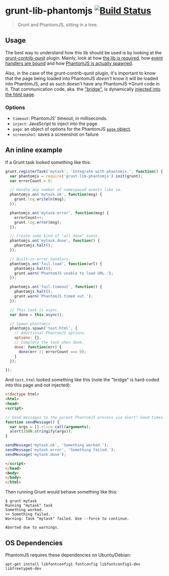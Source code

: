 # grunt-lib-phantomjs [![Build Status](https://travis-ci.org/gruntjs/grunt-lib-phantomjs.png?branch=master)](https://travis-ci.org/gruntjs/grunt-lib-phantomjs)

> Grunt and PhantomJS, sitting in a tree.


## Usage

The best way to understand how this lib should be used is by looking at the [grunt-contrib-qunit](https://github.com/gruntjs/grunt-contrib-qunit) plugin. Mainly, look at how [the lib is required](https://github.com/gruntjs/grunt-contrib-qunit/blob/d99291713d32f84e50303d6e51eb2dab40b1deb6/tasks/qunit.js#L17), how [event handlers are bound](https://github.com/gruntjs/grunt-contrib-qunit/blob/d99291713d32f84e50303d6e51eb2dab40b1deb6/tasks/qunit.js#L61-L144) and how [PhantomJS is actually spawned](https://github.com/gruntjs/grunt-contrib-qunit/blob/d99291713d32f84e50303d6e51eb2dab40b1deb6/tasks/qunit.js#L177-L190).

Also, in the case of the grunt-contrib-qunit plugin, it's important to know that the page being loaded into PhantomJS *doesn't* know it will be loaded into PhantomJS, and as such doesn't have any PhantomJS->Grunt code in it. That communication code, aka. the ["bridge"](https://github.com/gruntjs/grunt-contrib-qunit/blob/d99291713d32f84e50303d6e51eb2dab40b1deb6/phantomjs/bridge.js), is dynamically [injected into the html page](https://github.com/gruntjs/grunt-contrib-qunit/blob/d99291713d32f84e50303d6e51eb2dab40b1deb6/tasks/qunit.js#L152).

### Options

* `timeout`: PhantomJS' timeout, in milliseconds.
* `inject`: JavaScript to inject into the page.
* `page`: an object of options for the PhantomJS [`page` object](https://github.com/ariya/phantomjs/wiki/API-Reference-WebPage).
* `screenshot`: saves a screenshot on failure

## An inline example

If a Grunt task looked something like this:

```js
grunt.registerTask('mytask', 'Integrate with phantomjs.', function() {
  var phantomjs = require('grunt-lib-phantomjs').init(grunt);
  var errorCount = 0;

  // Handle any number of namespaced events like so.
  phantomjs.on('mytask.ok', function(msg) {
    grunt.log.writeln(msg);
  });

  phantomjs.on('mytask.error', function(msg) {
    errorCount++;
    grunt.log.error(msg);
  });

  // Create some kind of "all done" event.
  phantomjs.on('mytask.done', function() {
    phantomjs.halt();
  });

  // Built-in error handlers.
  phantomjs.on('fail.load', function(url) {
    phantomjs.halt();
    grunt.warn('PhantomJS unable to load URL.');
  });

  phantomjs.on('fail.timeout', function() {
    phantomjs.halt();
    grunt.warn('PhantomJS timed out.');
  });

  // This task is async.
  var done = this.async();

  // Spawn phantomjs
  phantomjs.spawn('test.html', {
    // Additional PhantomJS options.
    options: {},
    // Complete the task when done.
    done: function(err) {
      done(err || errorCount === 0);
    }
  });

});
```

And `test.html` looked something like this (note the "bridge" is hard-coded into this page and not injected):

```html
<!doctype html>
<html>
<head>
<script>

// Send messages to the parent PhantomJS process via alert! Good times!!
function sendMessage() {
  var args = [].slice.call(arguments);
  alert(JSON.stringify(args));
}

sendMessage('mytask.ok', 'Something worked.');
sendMessage('mytask.error', 'Something failed.');
sendMessage('mytask.done');

</script>
</head>
<body>
</body>
</html>
```

Then running Grunt would behave something like this:

```shell
$ grunt mytask
Running "mytask" task
Something worked.
>> Something failed.
Warning: Task "mytask" failed. Use --force to continue.

Aborted due to warnings.
```


## OS Dependencies

PhantomJS requires these dependencies on Ubuntu/Debian:

```
apt-get install libfontconfig1 fontconfig libfontconfig1-dev libfreetype6-dev
```
